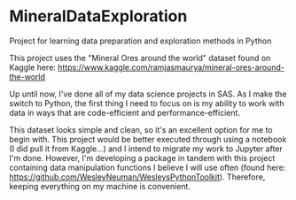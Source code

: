 # MineralDataExploration
Project for learning data preparation and exploration methods in Python

This project uses the "Mineral Ores around the world" dataset found on Kaggle here: https://www.kaggle.com/ramjasmaurya/mineral-ores-around-the-world

Up until now, I've done all of my data science projects in SAS. As I make the switch to Python, the first thing I need to focus on is my ability to work with data in ways that are code-efficient and performance-efficient. 

This dataset looks simple and clean, so it's an excellent option for me to begin with. This project would be better executed through using a notebook (I did pull it from Kaggle...) and I intend to migrate my work to Jupyter after I'm done. However, I'm developing a package in tandem with this project containing data manipulation functions I believe I will use often (found here: https://github.com/WesleyNeuman/WesleysPythonToolkit). Therefore, keeping everything on my machine is convenient.
